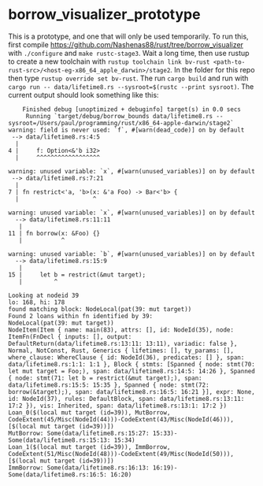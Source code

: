 # borrow_visualizer_prototype

This is a prototype, and one that will only be used temporarily. To run this, first compile https://github.com/Nashenas88/rust/tree/borrow_visualizer with `./configure` and `make rustc-stage3`. Wait a long time, then use rustup to create a new toolchain with `rustup toolchain link bv-rust <path-to-rust-src>/<host-eg-x86_64_apple_darwin>/stage2`. In the folder for this repo then type `rustup override set bv-rust`. The run `cargo build` and run with `cargo run -- data/lifetime8.rs --sysroot=$(rustc --print sysroot)`. The current output should look something like this:

```
    Finished debug [unoptimized + debuginfo] target(s) in 0.0 secs
     Running `target/debug/borrow_bounds data/lifetime8.rs --sysroot=/Users/paul/programming/rust/x86_64-apple-darwin/stage2`
warning: field is never used: `f`, #[warn(dead_code)] on by default
 --> data/lifetime8.rs:4:5
  |
4 |     f: Option<&'b i32>
  |     ^^^^^^^^^^^^^^^^^^

warning: unused variable: `x`, #[warn(unused_variables)] on by default
 --> data/lifetime8.rs:7:21
  |
7 | fn restrict<'a, 'b>(x: &'a Foo) -> Bar<'b> {
  |                     ^

warning: unused variable: `x`, #[warn(unused_variables)] on by default
  --> data/lifetime8.rs:11:11
   |
11 | fn borrow(x: &Foo) {}
   |           ^

warning: unused variable: `b`, #[warn(unused_variables)] on by default
  --> data/lifetime8.rs:15:9
   |
15 |     let b = restrict(&mut target);
   |         ^

Looking at nodeid 39
lo: 168, hi: 178
found matching block: NodeLocal(pat(39: mut target))
Found 2 loans within fn identified by 39:
NodeLocal(pat(39: mut target))
NodeItem(Item { name: main(83), attrs: [], id: NodeId(35), node: ItemFn(FnDecl { inputs: [], output: DefaultReturn(data/lifetime8.rs:13:11: 13:11), variadic: false }, Normal, NotConst, Rust, Generics { lifetimes: [], ty_params: [], where_clause: WhereClause { id: NodeId(36), predicates: [] }, span: data/lifetime8.rs:1:1: 1:1 }, Block { stmts: [Spanned { node: stmt(70: let mut target = Foo;), span: data/lifetime8.rs:14:5: 14:26 }, Spanned { node: stmt(71: let b = restrict(&mut target);), span: data/lifetime8.rs:15:5: 15:35 }, Spanned { node: stmt(72: borrow(&target);), span: data/lifetime8.rs:16:5: 16:21 }], expr: None, id: NodeId(37), rules: DefaultBlock, span: data/lifetime8.rs:13:11: 17:2 }), vis: Inherited, span: data/lifetime8.rs:13:1: 17:2 })
Loan_0($(local mut target (id=39)), MutBorrow, CodeExtent(45/Misc(NodeId(44)))-CodeExtent(43/Misc(NodeId(46))), [$(local mut target (id=39))])
MutBorrow: Some(data/lifetime8.rs:15:27: 15:33)-Some(data/lifetime8.rs:15:13: 15:34)
Loan_1($(local mut target (id=39)), ImmBorrow, CodeExtent(51/Misc(NodeId(48)))-CodeExtent(49/Misc(NodeId(50))), [$(local mut target (id=39))])
ImmBorrow: Some(data/lifetime8.rs:16:13: 16:19)-Some(data/lifetime8.rs:16:5: 16:20)
```
